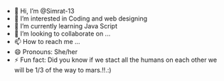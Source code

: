 - 👋 Hi, I’m @Simrat-13
- 👀 I’m interested in Coding and web designing
- 🌱 I’m currently learning Java Script
- 💞️ I’m looking to collaborate on ...
- 📫 How to reach me ...
- 😄 Pronouns: She/her
- ⚡ Fun fact: Did you know if we stact all the humans on each other we will be 1/3 of the way to mars.!!.:)

<!---
Simrat-13 is a ✨ special ✨ repository because its `README.md` (this file) appears on your GitHub profile.
You can click the Preview link to take a look at your changes.
--->
